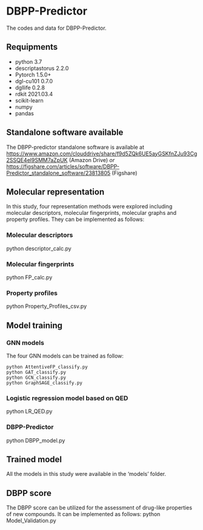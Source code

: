 # DBPP-Predictor
The codes and data for DBPP-Predictor.

## Requipments
* python 3.7
* descriptastorus 2.2.0
* Pytorch 1.5.0+
* dgl-cu101 0.7.0
* dgllife 0.2.8
* rdkit 2021.03.4
* scikit-learn
* numpy
* pandas

## Standalone software available
The DBPP-predictor standalone software is available at https://www.amazon.com/clouddrive/share/f9d5ZQk6UE5ayGSKfnZJu93Cg2SSQE4el9SMM7aZpUK (Amazon Drive)
_or_ 
https://figshare.com/articles/software/DBPP-Predictor_standalone_software/23813805 (Figshare)

## Molecular representation
In this study, four representation methods were explored including molecular descriptors, molecular fingerprints, molecular graphs and property profiles. They can be implemented as follows:

### Molecular descriptors
python descriptor_calc.py
### Molecular fingerprints
python FP_calc.py
### Property profiles
python Property_Profiles_csv.py


## Model training
### GNN models
The four GNN models can be trained as follow:

```
python AttentiveFP_classify.py
python GAT_classify.py
python GCN_classify.py
python GraphSAGE_classify.py

```
### Logistic regression model based on QED
python LR_QED.py
### DBPP-Predictor
python DBPP_model.py

## Trained model
All the models in this study were available in the ‘models’ folder.

## DBPP score
The DBPP score can be utilized for the assessment of drug-like properties of new compounds. It can be implemented as follows:
python Model_Validation.py
